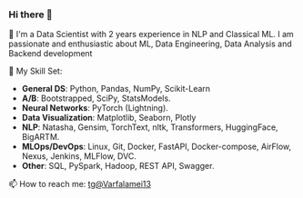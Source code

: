 ### Hi there 👋

💭 I'm a Data Scientist with 2 years experience in NLP and Classical ML. 
I am passionate and enthusiastic about ML, Data Engineering,
Data Analysis and Backend development

📕 My Skill Set:
- **General DS**: Python, Pandas, NumPy, Scikit-Learn
- **A/B**: Bootstrapped, SciPy, StatsModels.
- **Neural Networks**: PyTorch (Lightning).
- **Data Visualization**: Matplotlib, Seaborn, Plotly
- **NLP**: Natasha, Gensim, TorchText, nltk, Transformers, HuggingFace, BigARTM.
- **MLOps/DevOps**: Linux, Git, Docker, FastAPI, Docker-compose, AirFlow, Nexus, Jenkins, MLFlow, DVC.
- **Other**: SQL, PySpark, Hadoop, REST API, Swagger.


📫 How to reach me: [tg@Varfalamei13](https://t.me/Varfalamei13)